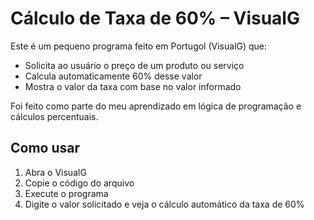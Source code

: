 # Cálculo de Taxa de 60% – VisualG

Este é um pequeno programa feito em Portugol (VisualG) que:

- Solicita ao usuário o preço de um produto ou serviço
- Calcula automaticamente 60% desse valor
- Mostra o valor da taxa com base no valor informado

Foi feito como parte do meu aprendizado em lógica de programação e cálculos percentuais. 

## Como usar

1. Abra o VisualG  
2. Copie o código do arquivo   
3. Execute o programa  
4. Digite o valor solicitado e veja o cálculo automático da taxa de 60%
